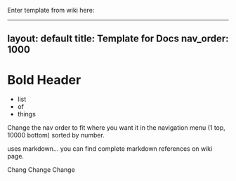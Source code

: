 Enter template from wiki here:

---
layout: default
title: Template for Docs
nav_order: 1000 
---

# Bold Header

- list
- of
- things

Change the nav order to fit where you want it in the navigation menu (1 top, 10000 bottom) sorted by number.

uses markdown... you can find complete markdown references on wiki page.

Chang Change Change
